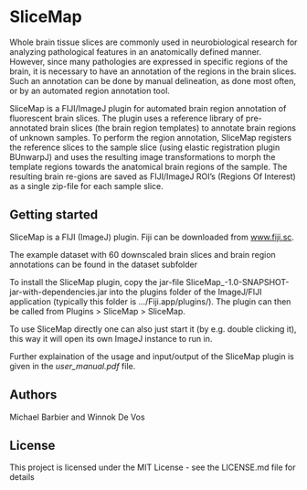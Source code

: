 # SliceMap

Whole brain tissue slices are commonly used in neurobiological research for analyzing pathological features in an anatomically defined manner. However, since many pathologies are expressed in specific regions of the brain, it is necessary to have an annotation of the regions in the brain slices. Such an annotation can be done by manual delineation, as done most often, or by an automated region annotation tool. 

SliceMap is a FIJI/ImageJ plugin for automated brain region annotation of fluorescent brain slices. The plugin uses a reference library of pre-annotated brain slices (the brain region templates) to annotate brain regions of unknown samples. To perform the region annotation, SliceMap registers the reference slices to the sample slice (using elastic registration plugin BUnwarpJ) and uses the resulting image transformations to morph the template regions towards the anatomical brain regions of the sample. The resulting brain re-gions are saved as FIJI/ImageJ ROI’s (Regions Of Interest) as a single zip-file for each sample slice.

## Getting started

SliceMap is a FIJI (ImageJ) plugin. Fiji can be downloaded from www.fiji.sc.

The example dataset with 60 downscaled brain slices and brain region annotations can be found in the dataset subfolder

To install the SliceMap plugin, copy the jar-file SliceMap_-1.0-SNAPSHOT-jar-with-dependencies.jar into the plugins folder of the ImageJ/FIJI application (typically this folder is …/Fiji.app/plugins/). The plugin can then be called from Plugins > SliceMap > SliceMap. 

To use SliceMap directly one can also just start it (by e.g. double clicking it), this way it will open its own ImageJ instance to run in.

Further explaination of the usage and input/output of the SliceMap plugin is given in the *user_manual.pdf* file.

## Authors

Michael Barbier and Winnok De Vos

## License

This project is licensed under the MIT License - see the LICENSE.md file for details
